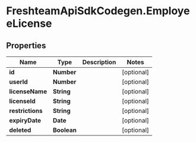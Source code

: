 # FreshteamApiSdkCodegen.EmployeeLicense

## Properties

Name | Type | Description | Notes
------------ | ------------- | ------------- | -------------
**id** | **Number** |  | [optional] 
**userId** | **Number** |  | [optional] 
**licenseName** | **String** |  | [optional] 
**licenseId** | **String** |  | [optional] 
**restrictions** | **String** |  | [optional] 
**expiryDate** | **Date** |  | [optional] 
**deleted** | **Boolean** |  | [optional] 


